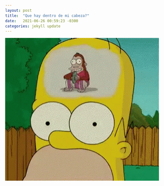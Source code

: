 ```yaml
---
layout: post
title:  "Que hay dentro de mi cabeza?"
date:   2021-06-26 00:59:23 -0300
categories: jekyll update
---
```


![image](/assets/images/homer.gif)

[jekyll-docs]: https://jekyllrb.com/docs/home
[jekyll-gh]:   https://github.com/jekyll/jekyll
[jekyll-talk]: https://talk.jekyllrb.com/
